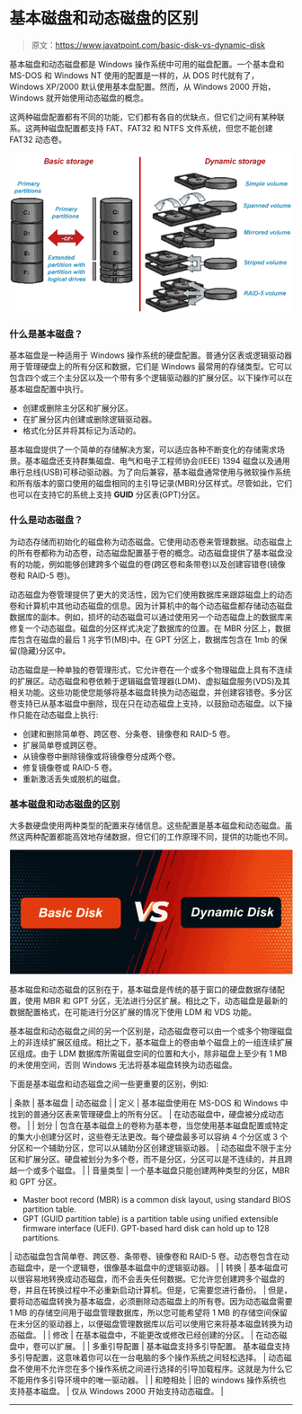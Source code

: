 # 基本磁盘和动态磁盘的区别

> 原文：<https://www.javatpoint.com/basic-disk-vs-dynamic-disk>

基本磁盘和动态磁盘都是 Windows 操作系统中可用的磁盘配置。一个基本盘和 MS-DOS 和 Windows NT 使用的配置是一样的，从 DOS 时代就有了，Windows XP/2000 默认使用基本盘配置。然而，从 Windows 2000 开始，Windows 就开始使用动态磁盘的概念。

这两种磁盘配置都有不同的功能，它们都有各自的优缺点，但它们之间有某种联系。这两种磁盘配置都支持 FAT、FAT32 和 NTFS 文件系统，但您不能创建 FAT32 动态卷。

![Basic Disk vs Dynamic Disk](img/ba4db2851a7c6b02248c06b05516ae2e.png)

### 什么是基本磁盘？

基本磁盘是一种适用于 Windows 操作系统的硬盘配置。普通分区表或逻辑驱动器用于管理硬盘上的所有分区和数据，它们是 Windows 最常用的存储类型。它可以包含四个或三个主分区以及一个带有多个逻辑驱动器的扩展分区。以下操作可以在基本磁盘配置中执行。

*   创建或删除主分区和扩展分区。
*   在扩展分区内创建或删除逻辑驱动器。
*   格式化分区并将其标记为活动的。

基本磁盘提供了一个简单的存储解决方案，可以适应各种不断变化的存储需求场景。基本磁盘还支持群集磁盘、电气和电子工程师协会(IEEE) 1394 磁盘以及通用串行总线(USB)可移动驱动器。为了向后兼容，基本磁盘通常使用与微软操作系统和所有版本的窗口使用的磁盘相同的主引导记录(MBR)分区样式。尽管如此，它们也可以在支持它的系统上支持 **GUID** 分区表(GPT)分区。

### 什么是动态磁盘？

为动态存储而初始化的磁盘称为动态磁盘。它使用动态卷来管理数据。动态磁盘上的所有卷都称为动态卷，动态磁盘配置基于卷的概念。动态磁盘提供了基本磁盘没有的功能，例如能够创建跨多个磁盘的卷(跨区卷和条带卷)以及创建容错卷(镜像卷和 RAID-5 卷)。

动态磁盘为卷管理提供了更大的灵活性，因为它们使用数据库来跟踪磁盘上的动态卷和计算机中其他动态磁盘的信息。因为计算机中的每个动态磁盘都存储动态磁盘数据库的副本。例如，损坏的动态磁盘可以通过使用另一个动态磁盘上的数据库来修复一个动态磁盘。磁盘的分区样式决定了数据库的位置。在 MBR 分区上，数据库包含在磁盘的最后 1 兆字节(MB)中。在 GPT 分区上，数据库包含在 1mb 的保留(隐藏)分区中。

动态磁盘是一种单独的卷管理形式，它允许卷在一个或多个物理磁盘上具有不连续的扩展区。动态磁盘和卷依赖于逻辑磁盘管理器(LDM)、虚拟磁盘服务(VDS)及其相关功能。这些功能使您能够将基本磁盘转换为动态磁盘，并创建容错卷。多分区卷支持已从基本磁盘中删除，现在只在动态磁盘上支持，以鼓励动态磁盘。以下操作只能在动态磁盘上执行:

*   创建和删除简单卷、跨区卷、分条卷、镜像卷和 RAID-5 卷。
*   扩展简单卷或跨区卷。
*   从镜像卷中删除镜像或将镜像卷分成两个卷。
*   修复镜像卷或 RAID-5 卷。
*   重新激活丢失或脱机的磁盘。

### 基本磁盘和动态磁盘的区别

大多数硬盘使用两种类型的配置来存储信息。这些配置是基本磁盘和动态磁盘。虽然这两种配置都能高效地存储数据，但它们的工作原理不同，提供的功能也不同。

![Basic Disk vs Dynamic Disk](img/4fbaa44270f41d2cf8dd855405cc7f29.png)

基本磁盘和动态磁盘的区别在于，基本磁盘是传统的基于窗口的硬盘数据存储配置，使用 MBR 和 GPT 分区，无法进行分区扩展。相比之下，动态磁盘是最新的数据配置格式，在可能进行分区扩展的情况下使用 LDM 和 VDS 功能。

基本磁盘和动态磁盘之间的另一个区别是，动态磁盘卷可以由一个或多个物理磁盘上的非连续扩展区组成。相比之下，基本磁盘上的卷由单个磁盘上的一组连续扩展区组成。由于 LDM 数据库所需磁盘空间的位置和大小，除非磁盘上至少有 1 MB 的未使用空间，否则 Windows 无法将基本磁盘转换为动态磁盘。

下面是基本磁盘和动态磁盘之间一些更重要的区别，例如:

| 条款 | 基本磁盘 | 动态磁盘 |
| 定义 | 基本磁盘使用在 MS-DOS 和 Windows 中找到的普通分区表来管理硬盘上的所有分区。 | 在动态磁盘中，硬盘被分成动态卷。 |
| 划分 | 包含在基本磁盘上的卷称为基本卷，当您使用基本磁盘配置或特定的集大小创建分区时，这些卷无法更改。每个硬盘最多可以容纳 4 个分区或 3 个分区和一个辅助分区，您可以从辅助分区创建逻辑驱动器。 | 动态磁盘不限于主分区和扩展分区。硬盘被划分为多个卷，而不是分区，分区可以是不连续的，并且跨越一个或多个磁盘。 |
| 音量类型 | 一个基本磁盘只能创建两种类型的分区，MBR 和 GPT 分区。

*   Master boot record (MBR) is a common disk layout, using standard BIOS partition table.
*   GPT (GUID partition table) is a partition table using unified extensible firmware interface (UEFI). GPT-based hard disk can hold up to 128 partitions.

 | 动态磁盘包含简单卷、跨区卷、条带卷、镜像卷和 RAID-5 卷。动态卷包含在动态磁盘中，是一个逻辑卷，很像基本磁盘中的逻辑驱动器。 |
| 转换 | 基本磁盘可以很容易地转换成动态磁盘，而不会丢失任何数据。它允许您创建跨多个磁盘的卷，并且在转换过程中不必重新启动计算机。但是，它需要您进行备份。 | 但是，要将动态磁盘转换为基本磁盘，必须删除动态磁盘上的所有卷。因为动态磁盘需要 1 MB 的存储空间用于磁盘管理数据库，所以您可能希望将 1 MB 的存储空间保留在未分区的驱动器上，以便磁盘管理数据库以后可以使用它来将基本磁盘转换为动态磁盘。 |
| 修改 | 在基本磁盘中，不能更改或修改已经创建的分区。 | 在动态磁盘中，卷可以扩展。 |
| 多重引导配置 | 基本磁盘支持多引导配置。
基本磁盘支持多引导配置，这意味着你可以在一台电脑的多个操作系统之间轻松选择。 | 动态磁盘不使用不允许您在多个操作系统之间进行选择的引导加载程序。这就是为什么它不能用作多引导环境中的唯一驱动器。 |
| 和睦相处 | 旧的 windows 操作系统也支持基本磁盘。 | 仅从 Windows 2000 开始支持动态磁盘。 |

* * *